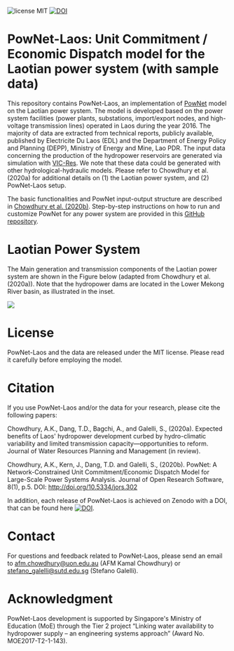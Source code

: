![license MIT](https://img.shields.io/github/license/kamal0013/PowNet) [![DOI](https://zenodo.org/badge/DOI/10.5281/zenodo.3756642.svg)](https://doi.org/10.5281/zenodo.3756642)
# PowNet-Laos: Unit Commitment / Economic Dispatch model for the Laotian power system (with sample data)
This repository contains PowNet-Laos, an implementation of [PowNet](https://github.com/kamal0013/PowNet) model on the Laotian power system. The model is developed based on the power system facilities (power plants, substations, import/export nodes, and high-voltage transmission lines) operated in Laos during the year 2016. The majority of data are extracted from technical reports, publicly available, published by Electricite Du Laos (EDL) and the Department of Energy Policy and Planning (DEPP), Ministry of Energy and Mine, Lao PDR. The input data concerning the production of the hydropower reservoirs are generated via simulation with [VIC-Res](https://github.com/thanhiwer/VICRes). We note that these data could be generated with other hydrological-hydraulic models. Please refer to Chowdhury et al. (2020a) for additional details on (1) the Laotian power system, and (2) PowNet-Laos setup.

The basic functionalities and PowNet input-output structure are described in [Chowdhury et al. (2020b)](https://openresearchsoftware.metajnl.com/articles/10.5334/jors.302/). Step-by-step instructions on how to run and customize PowNet for any power system are provided in this [GitHub repository](https://github.com/kamal0013/PowNet).

# Laotian Power System
The Main generation and transmission components of the Laotian power system are shown in the Figure below (adapted from Chowdhury et al. (2020a)). Note that the hydropower dams are located in the Lower Mekong River basin, as illustrated in the inset.

![](https://github.com/kamal0013/PowNet-Laos/blob/master/Model%20and%20data/fig1_Laotian_grid_mekong-v2.jpg)

# License
PowNet-Laos and the data are released under the MIT license. Please read it carefully before employing the model.

# Citation
If you use PowNet-Laos and/or the data for your research, please cite the following papers:

Chowdhury, A.K., Dang, T.D., Bagchi, A., and Galelli, S., (2020a). Expected benefits of Laos' hydropower development curbed by hydro-climatic variability and limited transmission capacity—opportunities to reform. Journal of Water Resources Planning and Management (in review).

Chowdhury, A.K., Kern, J., Dang, T.D. and Galelli, S., (2020b). PowNet: A Network-Constrained Unit Commitment/Economic Dispatch Model for Large-Scale Power Systems Analysis. Journal of Open Research Software, 8(1), p.5. DOI: http://doi.org/10.5334/jors.302

In addition, each release of PowNet-Laos is achieved on Zenodo with a DOI, that can be found here [![DOI](https://zenodo.org/badge/DOI/10.5281/zenodo.3756642.svg)](https://doi.org/10.5281/zenodo.3756642).

# Contact
For questions and feedback related to PowNet-Laos, please send an email to afm.chowdhury@uon.edu.au (AFM Kamal Chowdhury) or stefano_galelli@sutd.edu.sg (Stefano Galelli).

# Acknowledgment	
PowNet-Laos development is supported by Singapore's Ministry of Education (MoE) through the Tier 2 project “Linking water availability to hydropower supply – an engineering systems approach” (Award No. MOE2017-T2-1-143).
